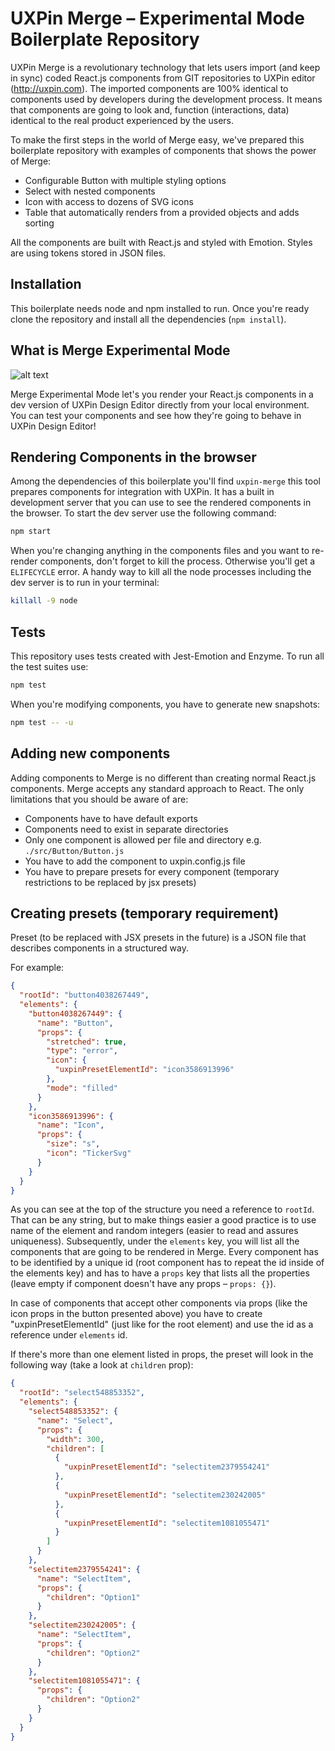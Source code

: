# UXPin Merge – Experimental Mode Boilerplate Repository

UXPin Merge is a revolutionary technology that lets users import (and keep in sync) coded React.js components from GIT repositories to UXPin editor (http://uxpin.com). The imported components are 100% identical to components used by developers during the development process. It means that components are going to look and, function (interactions, data) identical to the real product experienced by the users.

To make the first steps in the world of Merge easy, we've prepared this boilerplate repository with examples of components that shows the power of Merge:
* Configurable Button with multiple styling options
* Select with nested components
* Icon with access to dozens of SVG icons
* Table that automatically renders from a provided objects and adds sorting

All the components are built with React.js and styled with Emotion. Styles are using tokens stored in JSON files.

## Installation

This boilerplate needs node and npm installed to run. Once you're ready clone the repository and install all the dependencies (`npm install`).

## What is Merge Experimental Mode
![alt text](https://preview.ibb.co/fsq20L/merge-exp.png)

Merge Experimental Mode let's you render your React.js components in a dev version of UXPin Design Editor directly from your local environment. You can test your components and see how they're going to behave in UXPin Design Editor!

## Rendering Components in the browser

Among the dependencies of this boilerplate you'll find `uxpin-merge` this tool prepares components for integration with UXPin. It has a built in development server that you can use to see the rendered components in the browser. To start the dev server use the following command:

```bash
npm start
```

When you're changing anything in the components files and you want to re-render components, don't forget to kill the process. Otherwise you'll get a `ELIFECYCLE` error. A handy way to kill all the node processes including the dev server is to run in your terminal:

```bash
killall -9 node
```

## Tests

This repository uses tests created with Jest-Emotion and Enzyme. To run all the test suites use:

```bash
npm test
```

When you're modifying components, you have to generate new snapshots:

```bash
npm test -- -u
```

## Adding new components

Adding components to Merge is no different than creating normal React.js components. Merge accepts any standard approach to React. The only limitations that you should be aware of are:
* Components have to have default exports
* Components need to exist in separate directories
* Only one component is allowed per file and directory e.g. `./src/Button/Button.js`
* You have to add the component to uxpin.config.js file
* You have to prepare presets for every component (temporary restrictions to be replaced by jsx presets)

## Creating presets (temporary requirement)

Preset (to be replaced with JSX presets in the future) is a JSON file that describes components in a structured way.

For example:

```json
{
  "rootId": "button4038267449",
  "elements": {
    "button4038267449": {
      "name": "Button",
      "props": {
        "stretched": true,
        "type": "error",
        "icon": {
          "uxpinPresetElementId": "icon3586913996"
        },
        "mode": "filled"
      }
    },
    "icon3586913996": {
      "name": "Icon",
      "props": {
        "size": "s",
        "icon": "TickerSvg"
      }
    }
  }
}
```

As you can see at the top of the structure you need a reference to `rootId`. That can be any string, but to make things easier a good practice is to use name of the element and random integers (easier to read and assures uniqueness). Subsequently, under the `elements` key, you will list all the components that are going to be rendered in Merge. Every component has to be identified by a unique id (root component has to repeat the id inside of the elements key) and has to have a `props` key that lists all the properties (leave empty if component doesn't have any props – `props: {}`).

In case of components that accept other components via props (like the icon props in the button presented above) you have to create "uxpinPresetElementId" (just like for the root element) and use the id as a reference under `elements` id.

If there's more than one element listed in props, the preset will look in the following way (take a look at `children` prop):

```json
{
  "rootId": "select548853352",
  "elements": {
    "select548853352": {
      "name": "Select",
      "props": {
        "width": 300,
        "children": [
          {
            "uxpinPresetElementId": "selectitem2379554241"
          },
          {
            "uxpinPresetElementId": "selectitem230242005"
          },
          {
            "uxpinPresetElementId": "selectitem1081055471"
          }
        ]
      }
    },
    "selectitem2379554241": {
      "name": "SelectItem",
      "props": {
        "children": "Option1"
      }
    },
    "selectitem230242005": {
      "name": "SelectItem",
      "props": {
        "children": "Option2"
      }
    },
    "selectitem1081055471": {
      "props": {
        "children": "Option2"
      }
    }
  }
}

```
